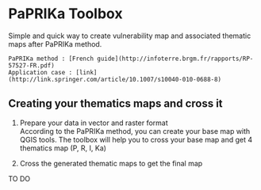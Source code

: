 # PaPRIKa Toolbox
Simple and quick way to create vulnerability map and associated thematic maps after PaPRIKa method.

	PaPRIKa method : [French guide](http://infoterre.brgm.fr/rapports/RP-57527-FR.pdf)
	Application case : [link](http://link.springer.com/article/10.1007/s10040-010-0688-8)
## Creating your thematics maps and cross it
1. Prepare your data in vector and raster format  
According to the PaPRIKa method, you can create your base map with QGIS tools.
The toolbox will help you to cross your base map and get 4 thematics map (P, R, I, Ka)

2. Cross the generated thematic maps to get the final map

TO DO
